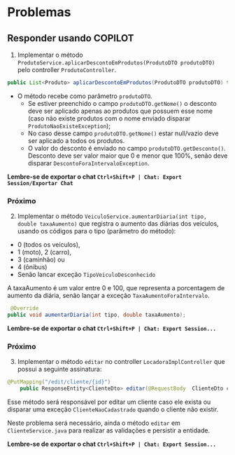 # Problemas
## Responder usando COPILOT
 1. Implementar o método `ProdutoService.aplicarDescontoEmProdutos(ProdutoDTO produtoDTO)` pelo controller `ProdutoController`.
 ```java
public List<Produto> aplicarDescontoEmProdutos(ProdutoDTO produtoDTO) throws ProdutoNaoExisteException, DescontoForaIntervaloException;
```

- O método recebe como parâmetro `produtoDTO`.
  - Se estiver preenchido o campo `produtoDTO.getNome()` o desconto deve ser aplicado apenas ao produtos que possuem esse nome (caso não existe produtos com o nome enviado disparar `ProdutoNaoExisteException`); 
  - No caso desse campo `produtoDTO.getNome()` estar null/vazio deve ser aplicado a todos os produtos.
  - O valor do desconto é enviado no campo `produtoDTO.getDesconto()`. Desconto deve ser valor maior que 0 e menor que 100%, senão deve disparar `DescontoForaIntervaloException`.


**Lembre-se de exportar o chat `Ctrl+Shift+P | Chat: Export Session/Exportar Chat`**

### Próximo

2. Implementar o método `VeiculoService.aumentarDiaria(int tipo, double taxaAumento)` que registra o aumento das diárias dos veículos, usando os códigos para o tipo (parâmetro do método):  
- 0 (todos os veículos), 
- 1 (moto), 2 (carro), 
- 3 (caminhão) ou
- 4 (ônibus) 
- Senão lancar exceção `TipoVeiculoDesconhecido`

A taxaAumento é um valor entre 0 e 100, que representa a porcentagem de aumento da diária, senão lançar a exceção `TaxaAumentoForaIntervalo`.

```java
 @Override
public void aumentarDiaria(int tipo, double taxaAumento);
```

**Lembre-se de exportar o chat `Ctrl+Shift+P | Chat: Export Session...`**

### Próximo

3. Implementar o método `editar` no controller `LocadoraImplController` que possui a seguinte assinatura:

```java
@PutMapping("/edit/cliente/{id}") 
    public ResponseEntity<ClienteDto> editar(@RequestBody  ClienteDto c, @PathVariable Integer id) throws ClienteNaoCadastrado, SQLException;
```

Esse método será responsável por editar um cliente caso ele exista ou disparar uma exceção `ClienteNaoCadastrado` quando o cliente não existir.

Neste problema será necessário, ainda o método `editar` em `ClienteService.java` para realizar as validações e persistir a entidade.

**Lembre-se de exportar o chat `Ctrl+Shift+P | Chat: Export Session...`**